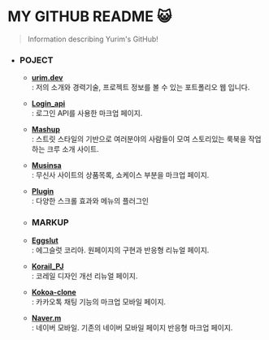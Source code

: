 # MY GITHUB README &#128570;
>Information describing Yurim's GitHub!

- ### __POJECT__
    -  [__urim.dev__](https://github.com/yunyurib/yurim.dev)  
     : 저의 소개와 경력기술, 프로젝트 정보를 볼 수 있는 포트폴리오 웹 입니다.
    - [__Login_api__](https://github.com/yunyurib/login_api)  
     : 로그인 API를 사용한 마크업 페이지.
    - [__Mashup__](https://github.com/yunyurib/mashup.club)  
     : 스트릿 스타일의 기반으로 여러분야의 사람들이 모여 스토리있는 룩북을 작업하는 크루 소개 사이트.
    - [__Musinsa__](https://github.com/yunyurib/musinsa_ui/blob/main/README.md)  
     : 무신사 사이트의 상품목록, 쇼케이스 부분을 마크업 페이지.
    - [__Plugin__](https://github.com/yunyurib/plugin)  
     : 다양한 스크롤 효과와 메뉴의 플러그인

     - ###  __MARKUP__
    - [__Eggslut__](https://github.com/yunyurib/eggslut)  
     : 에그슬럿 코리아. 원페이지의 구현과 반응형 리뉴얼 페이지.
    - [__Korail_PJ__](https://github.com/yunyurib/korail_PJ)  
     : 코레일 디자인 개선 리뉴얼 페이지.
    - [__Kokoa-clone__](https://github.com/yunyurib/kokoa-clone)  
     : 카카오톡 채팅 기능의 마크업 모바일 페이지.
    - [__Naver.m__](https://github.com/yunyurib/naver.m)  
     : 네이버 모바일. 기존의 네이버 모바일 페이지 반응형 마크업 페이지.
